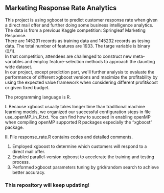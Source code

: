## Marketing Response Rate Analytics
This project is using xgboost to predict customer response rate when given a direct mail offer and further doing some business intelligence analytics.  
The data is from a previous Kaggle competition: Springleaf Marketing Response.  
There are 145231 records as training data and 145232 records as tesing data. The total number of features are 1933. The targe variable is binary (0/1).  
In that competition, attendees are challenged to construct new meta-variables and employ feature-selection methods to approach the daunting wide dataset.  
In our project, except prediction part, we'll further analysis to evaluate the performance of different xgboost versions and maximize the profitability by using the expected value framework when considering different profit&cost or given fixed budget. 

The programming language is R.

I. Because xgboost usually takes longer time than traditional machine learning models, we organized our successful configuration steps in file use_openMP_in_R.txt. You can find how to succeed in enabling openMP when compiling openMP supported R packages especially the “xgboost” package.

II. File response_rate.R contains codes and detailed comments.   
1. Employed xgboost to determine which customers will respond to a direct mail offer.   
2. Enabled parallel-version xgboost to accelerate the training and testing process.  
3. Performed xgboost parameters tuning by grid/random search to achieve better accuracy. 


### This repository will keep updating!
